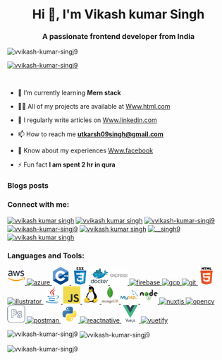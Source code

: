 <h1 align="center">Hi 👋, I'm Vikash kumar Singh</h1>
<h3 align="center">A passionate frontend developer from India</h3>

<p align="left"> <img src="https://komarev.com/ghpvc/?username=vvikash-kumar-singj9&label=Profile%20views&color=0e75b6&style=flat" alt="vvikash-kumar-singj9" /> </p>

<p align="left"> <a href="https://github.com/ryo-ma/github-profile-trophy"><img src="https://github-profile-trophy.vercel.app/?username=vvikash-kumar-singj9" alt="vvikash-kumar-singj9" /></a> </p>

<p align="left"> <a href="https://twitter.com/" target="blank"><img src="https://img.shields.io/twitter/follow/?logo=twitter&style=for-the-badge" alt="" /></a> </p>

- 🌱 I’m currently learning **Mern stack**

- 👨‍💻 All of my projects are available at [Www.html.com](Www.html.com)

- 📝 I regularly write articles on [Www.linkedin.com](Www.linkedin.com)

- 📫 How to reach me **utkarsh09singh@gmail.com**

- 📄 Know about my experiences [Www.facebook](Www.facebook)

- ⚡ Fun fact **I am spent 2 hr in qura**

### Blogs posts
<!-- BLOG-POST-LIST:START -->
<!-- BLOG-POST-LIST:END -->

<h3 align="left">Connect with me:</h3>
<p align="left">
<a href="https://codepen.io/vvikash kumar singh" target="blank"><img align="center" src="https://cdn.jsdelivr.net/npm/simple-icons@3.0.1/icons/codepen.svg" alt="vvikash kumar singh" height="30" width="40" /></a>
<a href="https://dev.to/vvikash kumar singh" target="blank"><img align="center" src="https://cdn.jsdelivr.net/npm/simple-icons@3.0.1/icons/dev-dot-to.svg" alt="vvikash kumar singh" height="30" width="40" /></a>
<a href="https://linkedin.com/in/vvikash-kumar-singj9" target="blank"><img align="center" src="https://cdn.jsdelivr.net/npm/simple-icons@3.0.1/icons/linkedin.svg" alt="vvikash-kumar-singj9" height="30" width="40" /></a>
<a href="https://stackoverflow.com/users/vvikash-kumar-singj9" target="blank"><img align="center" src="https://cdn.jsdelivr.net/npm/simple-icons@3.0.1/icons/stackoverflow.svg" alt="vvikash-kumar-singj9" height="30" width="40" /></a>
<a href="https://fb.com/vvikash kumar singh" target="blank"><img align="center" src="https://cdn.jsdelivr.net/npm/simple-icons@3.0.1/icons/facebook.svg" alt="vvikash kumar singh" height="30" width="40" /></a>
<a href="https://instagram.com/__singh9" target="blank"><img align="center" src="https://cdn.jsdelivr.net/npm/simple-icons@3.0.1/icons/instagram.svg" alt="__singh9" height="30" width="40" /></a>
<a href="https://www.youtube.com/c/vvikash kumar singh" target="blank"><img align="center" src="https://cdn.jsdelivr.net/npm/simple-icons@3.0.1/icons/youtube.svg" alt="vvikash kumar singh" height="30" width="40" /></a>
</p>

<h3 align="left">Languages and Tools:</h3>
<p align="left"> <a href="https://aws.amazon.com" target="_blank"> <img src="https://raw.githubusercontent.com/devicons/devicon/master/icons/amazonwebservices/amazonwebservices-original-wordmark.svg" alt="aws" width="40" height="40"/> </a> <a href="https://azure.microsoft.com/en-in/" target="_blank"> <img src="https://www.vectorlogo.zone/logos/microsoft_azure/microsoft_azure-icon.svg" alt="azure" width="40" height="40"/> </a> <a href="https://www.w3schools.com/cpp/" target="_blank"> <img src="https://raw.githubusercontent.com/devicons/devicon/master/icons/cplusplus/cplusplus-original.svg" alt="cplusplus" width="40" height="40"/> </a> <a href="https://www.w3schools.com/css/" target="_blank"> <img src="https://raw.githubusercontent.com/devicons/devicon/master/icons/css3/css3-original-wordmark.svg" alt="css3" width="40" height="40"/> </a> <a href="https://www.docker.com/" target="_blank"> <img src="https://raw.githubusercontent.com/devicons/devicon/master/icons/docker/docker-original-wordmark.svg" alt="docker" width="40" height="40"/> </a> <a href="https://expressjs.com" target="_blank"> <img src="https://raw.githubusercontent.com/devicons/devicon/master/icons/express/express-original-wordmark.svg" alt="express" width="40" height="40"/> </a> <a href="https://firebase.google.com/" target="_blank"> <img src="https://www.vectorlogo.zone/logos/firebase/firebase-icon.svg" alt="firebase" width="40" height="40"/> </a> <a href="https://cloud.google.com" target="_blank"> <img src="https://www.vectorlogo.zone/logos/google_cloud/google_cloud-icon.svg" alt="gcp" width="40" height="40"/> </a> <a href="https://git-scm.com/" target="_blank"> <img src="https://www.vectorlogo.zone/logos/git-scm/git-scm-icon.svg" alt="git" width="40" height="40"/> </a> <a href="https://www.w3.org/html/" target="_blank"> <img src="https://raw.githubusercontent.com/devicons/devicon/master/icons/html5/html5-original-wordmark.svg" alt="html5" width="40" height="40"/> </a> <a href="https://www.adobe.com/in/products/illustrator.html" target="_blank"> <img src="https://www.vectorlogo.zone/logos/adobe_illustrator/adobe_illustrator-icon.svg" alt="illustrator" width="40" height="40"/> </a> <a href="https://www.java.com" target="_blank"> <img src="https://raw.githubusercontent.com/devicons/devicon/master/icons/java/java-original.svg" alt="java" width="40" height="40"/> </a> <a href="https://developer.mozilla.org/en-US/docs/Web/JavaScript" target="_blank"> <img src="https://raw.githubusercontent.com/devicons/devicon/master/icons/javascript/javascript-original.svg" alt="javascript" width="40" height="40"/> </a> <a href="https://www.linux.org/" target="_blank"> <img src="https://raw.githubusercontent.com/devicons/devicon/master/icons/linux/linux-original.svg" alt="linux" width="40" height="40"/> </a> <a href="https://www.mongodb.com/" target="_blank"> <img src="https://raw.githubusercontent.com/devicons/devicon/master/icons/mongodb/mongodb-original-wordmark.svg" alt="mongodb" width="40" height="40"/> </a> <a href="https://www.mysql.com/" target="_blank"> <img src="https://raw.githubusercontent.com/devicons/devicon/master/icons/mysql/mysql-original-wordmark.svg" alt="mysql" width="40" height="40"/> </a> <a href="https://nodejs.org" target="_blank"> <img src="https://raw.githubusercontent.com/devicons/devicon/master/icons/nodejs/nodejs-original-wordmark.svg" alt="nodejs" width="40" height="40"/> </a> <a href="https://nuxtjs.org/" target="_blank"> <img src="https://www.vectorlogo.zone/logos/nuxtjs/nuxtjs-icon.svg" alt="nuxtjs" width="40" height="40"/> </a> <a href="https://opencv.org/" target="_blank"> <img src="https://www.vectorlogo.zone/logos/opencv/opencv-icon.svg" alt="opencv" width="40" height="40"/> </a> <a href="https://www.photoshop.com/en" target="_blank"> <img src="https://raw.githubusercontent.com/devicons/devicon/master/icons/photoshop/photoshop-line.svg" alt="photoshop" width="40" height="40"/> </a> <a href="https://postman.com" target="_blank"> <img src="https://www.vectorlogo.zone/logos/getpostman/getpostman-icon.svg" alt="postman" width="40" height="40"/> </a> <a href="https://www.python.org" target="_blank"> <img src="https://raw.githubusercontent.com/devicons/devicon/master/icons/python/python-original.svg" alt="python" width="40" height="40"/> </a> <a href="https://reactnative.dev/" target="_blank"> <img src="https://reactnative.dev/img/header_logo.svg" alt="reactnative" width="40" height="40"/> </a> <a href="https://vuejs.org/" target="_blank"> <img src="https://raw.githubusercontent.com/devicons/devicon/master/icons/vuejs/vuejs-original-wordmark.svg" alt="vuejs" width="40" height="40"/> </a> <a href="https://vuetifyjs.com/en/" target="_blank"> <img src="https://bestofjs.org/logos/vuetify.svg" alt="vuetify" width="40" height="40"/> </a> </p>

<p><img align="left" src="https://github-readme-stats.vercel.app/api/top-langs?username=vvikash-kumar-singj9&show_icons=true&locale=en&layout=compact" alt="vvikash-kumar-singj9" /></p>

<p>&nbsp;<img align="center" src="https://github-readme-stats.vercel.app/api?username=vvikash-kumar-singj9&show_icons=true&locale=en" alt="vvikash-kumar-singj9" /></p>

<p><img align="center" src="https://github-readme-streak-stats.herokuapp.com/?user=vvikash-kumar-singj9&" alt="vvikash-kumar-singj9" /></p>
